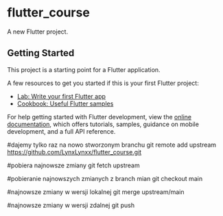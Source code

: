 # flutter_course

A new Flutter project.

## Getting Started

This project is a starting point for a Flutter application.

A few resources to get you started if this is your first Flutter project:

- [Lab: Write your first Flutter app](https://docs.flutter.dev/get-started/codelab)
- [Cookbook: Useful Flutter samples](https://docs.flutter.dev/cookbook)

For help getting started with Flutter development, view the
[online documentation](https://docs.flutter.dev/), which offers tutorials,
samples, guidance on mobile development, and a full API reference.

#dajemy tylko raz na nowo stworzonym branchu
git remote add upstream https://github.com/LynxLynxx/flutter_course.git

#pobiera najnowsze zmiany
git fetch upstream 

#pobieranie najnowszych zmianych z branch mian
git checkout main

#najnowsze zmiany w wersji lokalnej
git merge upstream/main

#najnowsze zmiany w wersji zdalnej
git push